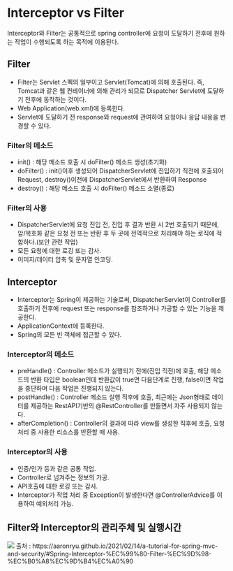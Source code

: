# Interceptor vs Filter

Interceptor와 Filter는 공통적으로 spring controller에 요청이 도달하기 전후에 원하는 작업이 수행되도록 하는 목적에 이용된다.   

## Filter

- Filter는 Servlet 스펙의 일부이고 Servlet(Tomcat)에 의해 호출된다. 즉, Tomcat과 같은 웹 컨테이너에 의해 관리가 되므로 Dispatcher Servlet에 도달하기 전후에 동작하는 것이다.       
- Web Application(web.xml)에 등록한다.   
- Servlet에 도달하기 전 response와 request에 관여하여 요청이나 응답 내용을 변경할 수 있다.

### Filter의 메소드

- init() : 해당 메소드 호출 시 doFilter() 메소드 생성(초기화)
- doFilter() : init()이후 생성되어 DispatcherServlet에 진입하기 직전에 호출되어 Request, destroy()이전에 DispatcherServlet에서 반환하여 Response
- destroy() : 해당 메소드 호출 시 doFilter() 메소드 소멸(종료)

### Filter의 사용  

- DispatcherServlet에 요청 진입 전, 진입 후 결과 반환 시 2번 호출되기 때문에, 암/복호화 같은 요청 전 또는 반환 후 두 곳에 전역적으로 처리해야 하는 로직에 적합하다.(보안 관련 작업)
- 모든 요청에 대한 로깅 또는 감사.
- 이미지/데이터 압축 및 문자열 인코딩.

## Interceptor

- Interceptor는 Spring이 제공하는 기술로써, DispatcherServlet이 Controller를 호출하기 전후에 request 또는 response를 참조하거나 가공할 수 있는 기능을 제공한다.   
- ApplicationContext에 등록한다.
- Spring의 모든 빈 객체에 접근할 수 있다.   

### Interceptor의 메소드

- preHandle() : Controller 메소드가 실행되기 전에(진입 직전)에 호출, 해당 메소드의 반환 타입은 boolean인데 반환값이 true면 다음단계로 진행, false이면 작업을 중단하며 다음 작업은 진행되지 않는다.
- postHandle() : Controller 메소드 실행 직후에 호출, 최근에는 Json형태로 데이터를 제공하는 RestAPI기반의 @RestController를 만들면서 자주 사용되지 않는다.
- afterCompletion() : Controller의 결과에 따라 view를 생성한 직후에 호출, 요청 처리 중 사용한 리소스를 반환할 때 사용.

### Interceptor의 사용

- 인증/인가 등과 같은 공통 작업.
- Controller로 넘겨주는 정보의 가공.
- API호출에 대한 로깅 또는 감사.
- Interceptor가 작업 처리 중 Exception이 발생한다면 @ControllerAdvice를 이용하여 예외처리 가능.

## Filter와 Interceptor의 관리주체 및 실행시간
<img src="https://user-images.githubusercontent.com/43599437/148103571-0c172615-851c-4e90-8397-2c7150f71223.png">
출처 : https://aaronryu.github.io/2021/02/14/a-tutorial-for-spring-mvc-and-security/#Spring-Interceptor-%EC%99%80-Filter-%EC%9D%98-%EC%B0%A8%EC%9D%B4%EC%A0%90
